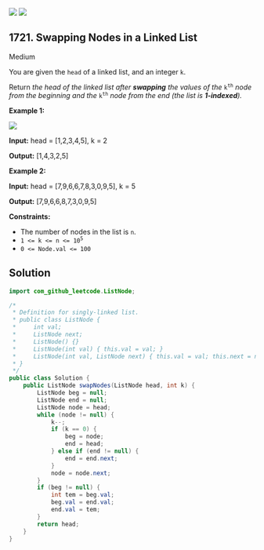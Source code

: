 [![](https://img.shields.io/github/stars/javadev/LeetCode-in-Java?label=Stars&style=flat-square)](https://github.com/javadev/LeetCode-in-Java)
[![](https://img.shields.io/github/forks/javadev/LeetCode-in-Java?label=Fork%20me%20on%20GitHub%20&style=flat-square)](https://github.com/javadev/LeetCode-in-Java/fork)

## 1721\. Swapping Nodes in a Linked List

Medium

You are given the `head` of a linked list, and an integer `k`.

Return _the head of the linked list after **swapping** the values of the_ <code>k<sup>th</sup></code> _node from the beginning and the_ <code>k<sup>th</sup></code> _node from the end (the list is **1-indexed**)._

**Example 1:**

![](https://assets.leetcode.com/uploads/2020/09/21/linked1.jpg)

**Input:** head = [1,2,3,4,5], k = 2

**Output:** [1,4,3,2,5]

**Example 2:**

**Input:** head = [7,9,6,6,7,8,3,0,9,5], k = 5

**Output:** [7,9,6,6,8,7,3,0,9,5]

**Constraints:**

*   The number of nodes in the list is `n`.
*   <code>1 <= k <= n <= 10<sup>5</sup></code>
*   `0 <= Node.val <= 100`

## Solution

```java
import com_github_leetcode.ListNode;

/*
 * Definition for singly-linked list.
 * public class ListNode {
 *     int val;
 *     ListNode next;
 *     ListNode() {}
 *     ListNode(int val) { this.val = val; }
 *     ListNode(int val, ListNode next) { this.val = val; this.next = next; }
 * }
 */
public class Solution {
    public ListNode swapNodes(ListNode head, int k) {
        ListNode beg = null;
        ListNode end = null;
        ListNode node = head;
        while (node != null) {
            k--;
            if (k == 0) {
                beg = node;
                end = head;
            } else if (end != null) {
                end = end.next;
            }
            node = node.next;
        }
        if (beg != null) {
            int tem = beg.val;
            beg.val = end.val;
            end.val = tem;
        }
        return head;
    }
}
```